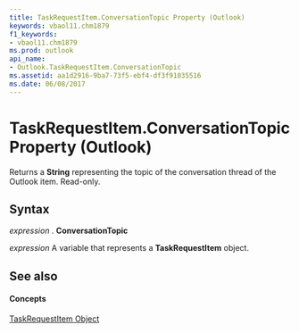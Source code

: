 ```yaml
---
title: TaskRequestItem.ConversationTopic Property (Outlook)
keywords: vbaol11.chm1879
f1_keywords:
- vbaol11.chm1879
ms.prod: outlook
api_name:
- Outlook.TaskRequestItem.ConversationTopic
ms.assetid: aa1d2916-9ba7-73f5-ebf4-df3f91035516
ms.date: 06/08/2017
---
```



# TaskRequestItem.ConversationTopic Property (Outlook)

Returns a  **String** representing the topic of the conversation thread of the Outlook item. Read-only.


## Syntax

 _expression_ . **ConversationTopic**

 _expression_ A variable that represents a **TaskRequestItem** object.


## See also


#### Concepts


[TaskRequestItem Object](Outlook.TaskRequestItem.md)

